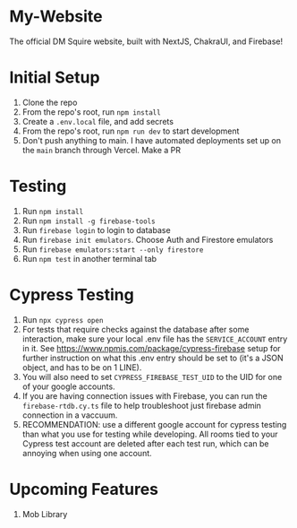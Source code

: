 # My-Website

The official DM Squire website, built with NextJS, ChakraUI, and Firebase!

# Initial Setup

1. Clone the repo
2. From the repo's root, run `npm install`
3. Create a `.env.local` file, and add secrets
4. From the repo's root, run `npm run dev` to start development
5. Don't push anything to main. I have automated deployments set up on the `main` branch through Vercel. Make a PR

# Testing

1. Run `npm install`
2. Run `npm install -g firebase-tools`
3. Run `firebase login` to login to database
4. Run `firebase init emulators`. Choose Auth and Firestore emulators
5. Run `firebase emulators:start --only firestore`
6. Run `npm test` in another terminal tab

# Cypress Testing

1. Run `npx cypress open`
2. For tests that require checks against the database after some interaction, make sure your local .env file has the `SERVICE_ACCOUNT` entry in it. See https://www.npmjs.com/package/cypress-firebase setup for further instruction on what this .env entry should be set to (it's a JSON object, and has to be on 1 LINE).
3. You will also need to set `CYPRESS_FIREBASE_TEST_UID` to the UID for one of your google accounts.
4. If you are having connection issues with Firebase, you can run the `firebase-rtdb.cy.ts` file to help troubleshoot just firebase admin connection in a vaccuum.
5. RECOMMENDATION: use a different google account for cypress testing than what you use for testing while developing. All rooms tied to your Cypress test account are deleted after each test run, which can be annoying when using one account.

# Upcoming Features

1. Mob Library

